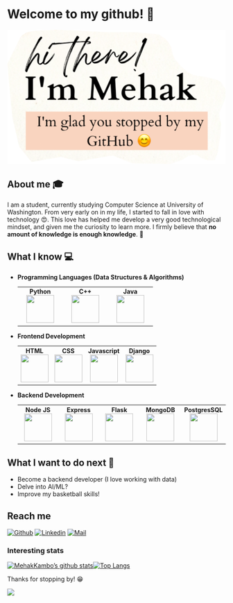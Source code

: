# Welcome to my github! 👋

<div align="left">
	<img src="https://github.com/MehakKambo/MehakKambo/blob/main/intro2.png">
</div>

## About me :mortar_board:
I am a student, currently studying Computer Science at University of Washington. From very early on in my life, I started to fall in love with technology 😍. This love has helped me develop a very good technological mindset, and given me the curiosity to learn more. I firmly believe that **no amount of knowledge is enough knowledge**. 🧠

## What I know :computer:
- **Programming Languages (Data Structures & Algorithms)**
	<center>
		<table>
			<tbody>
				<tr>
					<td width="25%" align="center">
						<span><strong>Python</strong></span><br/>
						<img height="64px" width="64px" src="https://cdn.svgporn.com/logos/python.svg">
					</td>
					<td width="25%" align="center">
						<span><strong>C++</strong></span><br/>
						<img height="64px" width="64px" src="https://upload.wikimedia.org/wikipedia/commons/thumb/1/18/ISO_C%2B%2B_Logo.svg/1200px-ISO_C%2B%2B_Logo.svg.png">
					</td>
					<td width="25%" align="center">
						<span><strong>Java</strong></span><br/>
						<img height="64px" width="64px" src="https://cdn.svgporn.com/logos/java.svg">
					</td>
				</tr>
			</tbody>
		</table>
	</center>
- **Frontend Development**
	<center>
		<table>
			<tbody>
				<tr>
					<td align="center">
						<span><strong>HTML</strong></span><br/>
						<img height="64px" width="64px" src="https://cdn.svgporn.com/logos/html-5.svg">
					</td>
					<td align="center">
						<span><strong>CSS</strong></span><br/>
						<img height="64px" width="64px" src="https://cdn.svgporn.com/logos/css-3.svg">
					</td>
					<td align="center">
						<span><strong>Javascript</strong></span><br/>
						<img height="64px" width="64px" src="https://cdn.svgporn.com/logos/javascript.svg">
					</td>
					<td align="center">
						<span><strong>Django</strong></span><br/>
						<img height="64px" width="64px" src="https://cdn.svgporn.com/logos/django-icon.svg">
					</td>
				</tr>
			</tbody>
		</table>
	</center>
	
- **Backend Development**
	<center>
		<table>
			<tbody>
				<tr>
					<td width="25%" align="center">
						<span><strong>Node JS</strong></span><br/>
						<img height="64px" width="64px" src="https://cdn.svgporn.com/logos/nodejs-icon.svg">
					</td>
					<td width="25%" align="center">
						<span><strong>Express</strong></span><br/>
						<img height="64px" width="64px" src="https://cdn.svgporn.com/logos/express.svg">
					</td>
					<td width="25%" align="center">
						<span><strong>Flask</strong></span><br/>
						<img height="64px" width="64px" src="https://cdn.svgporn.com/logos/flask.svg">
					</td>
					<td width="25%" align="center">
						<span><strong>MongoDB</strong></span><br/>
						<img height="64px" width="64px" src="https://cdn.svgporn.com/logos/mongodb.svg">
					</td>
					<td width="25%" align="center">
						<span><strong>PostgresSQL</strong></span><br/>
						<img height="64px" width="64px" src="https://cdn.svgporn.com/logos/postgresql.svg">
					</td>
				</tr>
			</tbody>
		</table>
	</center>

## What I want to do next :thinking:
- Become a backend developer (I love working with data)
- Delve into AI/ML?
- Improve my basketball skills!

## Reach me 
[![Github](https://img.shields.io/github/followers/sarthakbh321?label=Follow&style=social)](https://github.com/MehakKambo)
[![Linkedin](https://img.shields.io/badge/-Mehak%20Kambo-blue?style=flat-square&logo=linkedin&logoColor=white&link=https://www.linkedin.com/in/MehakKambo)](https://www.linkedin.com/in/MehakKambo)
[![Mail](https://img.shields.io/badge/-mkambo07@gmail.com-gray?style=flat-square&logo=gmail&logoColor=red&link=https://www.linkedin.com/in/MehakKambo)](mailto:mkambo07@gmail.com)


### Interesting stats
[![MehakKambo’s github stats](https://github-readme-stats-khaki-gamma.vercel.app/api?username=MehakKambo&line_height=24&count_private=true&show_icons=true&theme=dark)](https://github.com/anuraghazra/github-readme-stats)[![Top Langs](https://github-readme-stats-khaki-gamma.vercel.app/api/top-langs/?username=MehakKambo&layout=compact&langs_count=8&hide=jupyter%20notebook&theme=dark&exclude_repo=bingode,github-readme-stats&card_width=277)](https://github.com/anuraghazra/github-readme-stats)

Thanks for stopping by! 😁

![](https://komarev.com/ghpvc/?username=MehakKambo&color=blueviolet)

